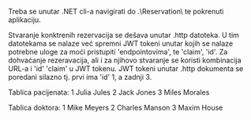 Treba se unutar .NET cli-a navigirati do .\Reservation\ te pokrenuti aplikaciju.

Stvaranje konktrenih rezervacija se dešava unutar .http datoteka. U tim datotekama se nalaze već spremni JWT tokeni unutar kojih se nalaze potrebne uloge za moći pristupiti 'endpointovima', te 'claim', 'id'.
Za dohvaćanje rezeravacija, ali i za njihovo stvaranje se koristi kombinacija URL-a i 'id' 'claim' u JWT tokenu.
JWT tokeni unutar .http dokumenta se poredani silazno tj. prvi ima 'id' 1, a zadnji 3.

Tablica pacijenata:
1	Julia	Jules
2	Jack	Jones
3	Miles	Morales

Tablica doktora:
1	Mike	Meyers
2	Charles	Manson
3	Maxim	House
